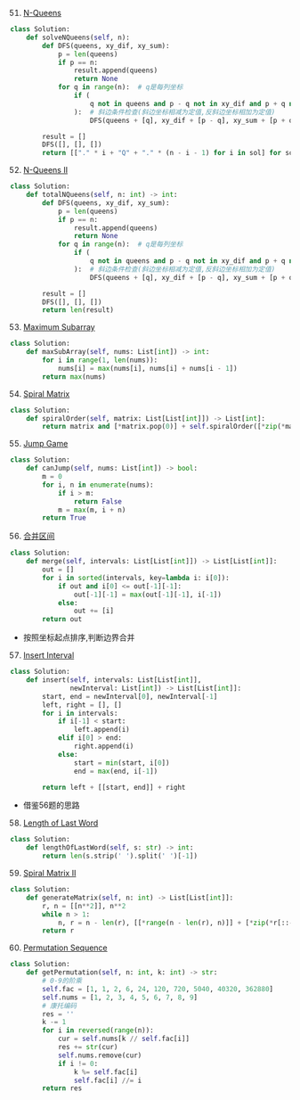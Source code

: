 51. [N-Queens](https://leetcode-cn.com/problems/n-queens/solution/hui-su-fa-by-jason-2/)
```python
class Solution:
    def solveNQueens(self, n):
        def DFS(queens, xy_dif, xy_sum):
            p = len(queens)
            if p == n:
                result.append(queens)
                return None
            for q in range(n):  # q是每列坐标
                if (
                    q not in queens and p - q not in xy_dif and p + q not in xy_sum
                ):  # 斜边条件检查(斜边坐标相减为定值,反斜边坐标相加为定值)
                    DFS(queens + [q], xy_dif + [p - q], xy_sum + [p + q])

        result = []
        DFS([], [], [])
        return [["." * i + "Q" + "." * (n - i - 1) for i in sol] for sol in result]
```

52. [N-Queens II](https://leetcode-cn.com/problems/n-queens-ii/)
```python
class Solution:
    def totalNQueens(self, n: int) -> int:
        def DFS(queens, xy_dif, xy_sum):
            p = len(queens)
            if p == n:
                result.append(queens)
                return None
            for q in range(n):  # q是每列坐标
                if (
                    q not in queens and p - q not in xy_dif and p + q not in xy_sum
                ):  # 斜边条件检查(斜边坐标相减为定值,反斜边坐标相加为定值)
                    DFS(queens + [q], xy_dif + [p - q], xy_sum + [p + q])

        result = []
        DFS([], [], [])
        return len(result)
```

53. [Maximum Subarray](https://leetcode-cn.com/problems/maximum-subarray/)
```python
class Solution:
    def maxSubArray(self, nums: List[int]) -> int:
        for i in range(1, len(nums)):
            nums[i] = max(nums[i], nums[i] + nums[i - 1])
        return max(nums)
```
54. [Spiral Matrix](https://leetcode-cn.com/problems/spiral-matrix/)
```python
class Solution:
    def spiralOrder(self, matrix: List[List[int]]) -> List[int]:
        return matrix and [*matrix.pop(0)] + self.spiralOrder([*zip(*matrix)][::-1])
```


55. [Jump Game](https://leetcode-cn.com/problems/jump-game/)
```python
class Solution:
    def canJump(self, nums: List[int]) -> bool:
        m = 0
        for i, n in enumerate(nums):
            if i > m:
                return False
            m = max(m, i + n)
        return True
```


56. [合并区间](https://leetcode-cn.com/problems/merge-intervals/)
```python
class Solution:
    def merge(self, intervals: List[List[int]]) -> List[List[int]]:
        out = []
        for i in sorted(intervals, key=lambda i: i[0]):
            if out and i[0] <= out[-1][-1]:
                out[-1][-1] = max(out[-1][-1], i[-1])
            else:
                out += [i]
        return out
```
- 按照坐标起点排序,判断边界合并

57. [Insert Interval](https://leetcode-cn.com/problems/insert-interval/)
```python
class Solution:
    def insert(self, intervals: List[List[int]],
               newInterval: List[int]) -> List[List[int]]:
        start, end = newInterval[0], newInterval[-1]
        left, right = [], []
        for i in intervals:
            if i[-1] < start:
                left.append(i)
            elif i[0] > end:
                right.append(i)
            else:
                start = min(start, i[0])
                end = max(end, i[-1])

        return left + [[start, end]] + right
```
- 借鉴56题的思路


58. [Length of Last Word](https://leetcode-cn.com/problems/length-of-last-word/)
```python
class Solution:
    def lengthOfLastWord(self, s: str) -> int:
        return len(s.strip(' ').split(' ')[-1])
```

59. [Spiral Matrix II](https://leetcode-cn.com/problems/spiral-matrix-ii/)
```python
class Solution:
    def generateMatrix(self, n: int) -> List[List[int]]:
        r, n = [[n**2]], n**2
        while n > 1:
            n, r = n - len(r), [[*range(n - len(r), n)]] + [*zip(*r[::-1])]
        return r
```


60. [Permutation Sequence](https://leetcode-cn.com/problems/permutation-sequence/)
```python
class Solution:
    def getPermutation(self, n: int, k: int) -> str:
        # 0-9的阶乘
        self.fac = [1, 1, 2, 6, 24, 120, 720, 5040, 40320, 362880]
        self.nums = [1, 2, 3, 4, 5, 6, 7, 8, 9]
        # 康托编码
        res = ''
        k -= 1
        for i in reversed(range(n)):
            cur = self.nums[k // self.fac[i]]
            res += str(cur)
            self.nums.remove(cur)
            if i != 0:
                k %= self.fac[i]
                self.fac[i] //= i
        return res
```
